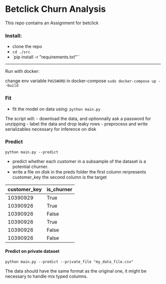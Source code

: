# Betclick Churn Analysis
This repo contains an Assignment for betclick

### Install:
 - clone the repo
 - `cd ./src`
 - `pip install -r "requirements.txt"``

---
Run with docker:

change env variable `PASSWORD` in docker-compose
`sudo docker-compose up --build`

### Fit

- fit the model on data using:
    ```python main.py```

The script will:
    - download the data, and optionnally ask a password for unzipping
    - label the data and drop leaky rows
    - preprocess and write serializables necessary for inference on disk

### Predict

`python main.py --predict`

- predict whether each customer in a subsample of the dataset is a potential churner.
- write a file on disk in the preds folder
the first column rerpresents customer_key
the second column is the target 

| customer_key | is_churner |
|--------------|------------|
| 10390929     | True       |
| 10390926     | True       |
| 10390926     | False      |
| 10390926     | True       |
| 10390926     | False      |
| 10390926     | False      |

#### Predict on private dataset

`python main.py --predict --private_file "my_data_file.csv"`

The data should have the same format as the original one, it might be necessary to handle mix typed columns.
